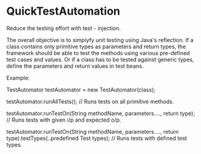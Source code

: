# QuickTestAutomation

Reduce the testing effort with test - injection. 

The overall objective is to simplyfy unit testing using Java's reflection. If a class contains only primitive types as parameters and return types, the framework should be able to test the methods using various pre-defined test cases and values. Or if a class has to be tested against generic types, define the parameters and return values in test beans.

Example:

TestAutomator testAutomator = new TestAutomator(class);

testAutomator.runAllTests();  // Runs tests on all primitive methods.

testAutomator.runTestOn(String methodName, parameters...., return type);  // Runs tests with given i/p and expected o/p.

testAutomator.runTestOn(String methodName, parameters...., return type).testTypes(..predefined Test types); // Runs tests with defined test types.
